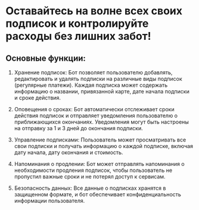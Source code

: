 # Оставайтесь на волне всех своих подписок и контролируйте расходы без лишних забот!

## Основные функции:

1. Хранение подписок: Бот позволяет пользователю добавлять, редактировать и удалять подписки на различные виды подписок (регулярные платежи). Каждая подписка может содержать информацию о названии, привязанной карте, дате начала подписки и сроке действия.

2. Оповещения о сроках: Бот автоматически отслеживает сроки действия подписок и отправляет уведомления пользователю о приближающихся окончаниях. Уведомления могут быть настроены на отправку за 1 и 3 дней до окончания подписки.

3. Управление подписками: Пользователь может просматривать все свои подписки и получать информацию о каждой подписке, включая дату начала, дату окончания и стоимость.

4. Напоминания о продлении: Бот может отправлять напоминания о необходимости продления подписок, чтобы пользователь не пропустил важные сроки и не потерял доступ к сервисам.

5. Безопасность данных: Все данные о подписках хранятся в защищенном формате, и бот обеспечивает конфиденциальность информации пользователя. 

